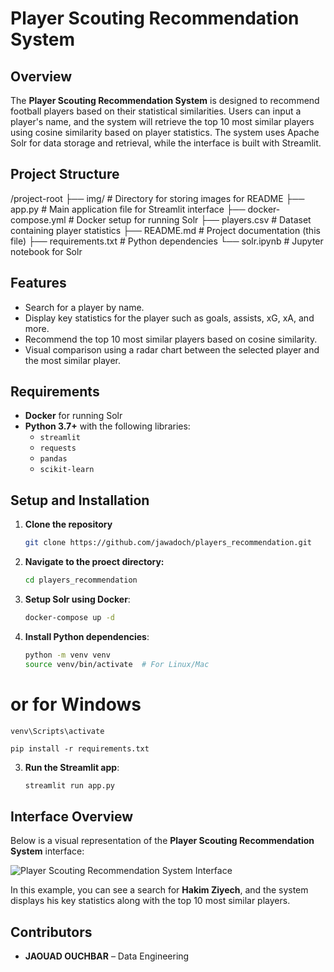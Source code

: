 # Player Scouting Recommendation System

## Overview
The **Player Scouting Recommendation System** is designed to recommend football players based on their statistical similarities. Users can input a player's name, and the system will retrieve the top 10 most similar players using cosine similarity based on player statistics. The system uses Apache Solr for data storage and retrieval, while the interface is built with Streamlit.

## Project Structure
/project-root ├── img/ # Directory for storing images for README ├── app.py # Main application file for Streamlit interface ├── docker-compose.yml # Docker setup for running Solr ├── players.csv # Dataset containing player statistics ├── README.md # Project documentation (this file) ├── requirements.txt # Python dependencies └── solr.ipynb # Jupyter notebook for Solr
## Features
- Search for a player by name.
- Display key statistics for the player such as goals, assists, xG, xA, and more.
- Recommend the top 10 most similar players based on cosine similarity.
- Visual comparison using a radar chart between the selected player and the most similar player.

## Requirements
- **Docker** for running Solr
- **Python 3.7+** with the following libraries:
  - `streamlit`
  - `requests`
  - `pandas`
  - `scikit-learn`

## Setup and Installation
1. **Clone the repository**

    ```bash
    git clone https://github.com/jawadoch/players_recommendation.git
2. **Navigate to the proect directory:**

   ```bash
   cd players_recommendation
3. **Setup Solr using Docker**:

    ```bash
    docker-compose up -d

2. **Install Python dependencies**:

    ```bash
    python -m venv venv
    source venv/bin/activate  # For Linux/Mac
# or for Windows
    venv\Scripts\activate

    pip install -r requirements.txt

3. **Run the Streamlit app**:

    ```bash
    streamlit run app.py
## Interface Overview

Below is a visual representation of the **Player Scouting Recommendation System** interface:

![Player Scouting Recommendation System Interface](./img/ziyech.jpg)

In this example, you can see a search for **Hakim Ziyech**, and the system displays his key statistics along with the top 10 most similar players.


## Contributors

- **JAOUAD OUCHBAR** – Data Engineering

